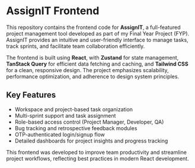 # AssignIT Frontend

This repository contains the frontend code for **AssignIT**, a full-featured project management tool developed as part of my Final Year Project (FYP). AssignIT provides an intuitive and user-friendly interface to manage tasks, track sprints, and facilitate team collaboration efficiently.

The frontend is built using **React**, with **Zustand** for state management, **TanStack Query** for efficient data fetching and caching, and **Tailwind CSS** for a clean, responsive design. The project emphasizes scalability, performance optimization, and adherence to design system principles.

## Key Features

- Workspace and project-based task organization  
- Multi-sprint support and task assignment  
- Role-based access control (Project Manager, Developer, QA)  
- Bug tracking and retrospective feedback modules  
- OTP-authenticated login/signup flow  
- Detailed dashboards for project insights and progress tracking

This frontend was developed to improve team productivity and streamline project workflows, reflecting best practices in modern React development.
